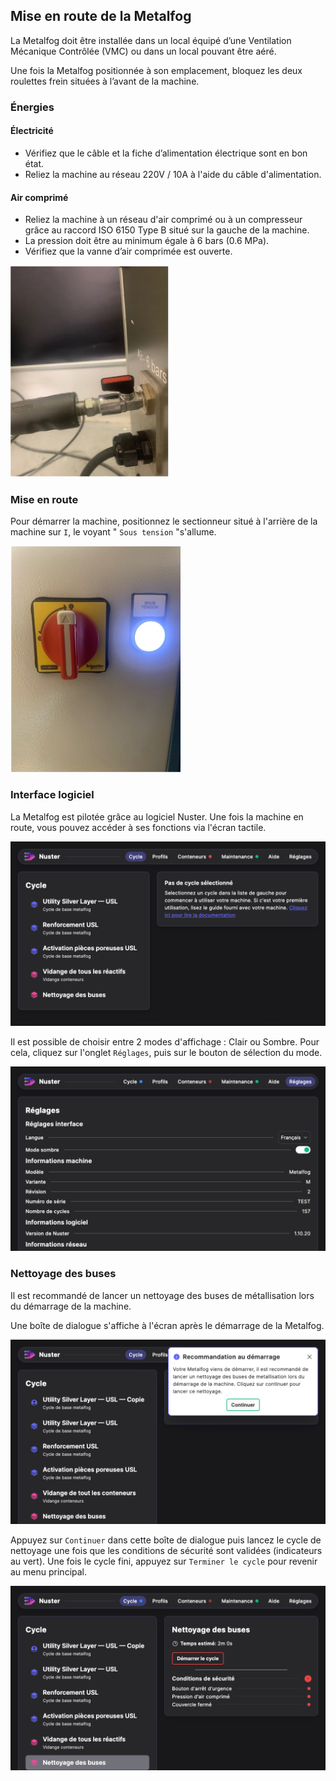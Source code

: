 ## Mise en route de la Metalfog

La Metalfog doit être installée dans un local équipé d’une Ventilation Mécanique Contrôlée (VMC) ou dans un local pouvant être aéré.

Une fois la Metalfog positionnée à son emplacement, bloquez les deux roulettes frein situées à l’avant de la machine.

### Énergies
#### Électricité

- Vérifiez que le câble et la fiche d’alimentation électrique sont en bon état.
- Reliez la machine au réseau 220V / 10A à l'aide du câble d'alimentation.

#### Air comprimé

- Reliez la machine à un réseau d'air comprimé ou à un compresseur grâce au raccord ISO 6150 Type B situé sur la gauche de la machine.
- La pression doit être au minimum égale à 6 bars (0.6 MPa).
- Vérifiez que la vanne d’air comprimée est ouverte.

![Vanne d'air comprimé](pneumatique.png)

### Mise en route

Pour démarrer la machine, positionnez le sectionneur situé à l'arrière de la machine sur `I`, le voyant " `Sous tension` "s'allume.

![Sectionneur](sectionneur.png)

### Interface logiciel

La Metalfog est pilotée grâce au logiciel Nuster.
Une fois la machine en route, vous pouvez accéder à ses fonctions via l'écran tactile.

![Menu Home](home.png)

Il est possible de choisir entre 2 modes d'affichage : Clair ou Sombre. Pour cela, cliquez sur l'onglet `Réglages`, puis sur le bouton de sélection du mode.

![Menu Réglages](reglages.png)

### Nettoyage des buses

Il est recommandé de lancer un nettoyage des buses de métallisation lors du démarrage de la machine.

Une boîte de dialogue s'affiche à l'écran après le démarrage de la Metalfog.

![Boîte de dialogue de recommandation](reco_nettoyage_buses.png)

Appuyez sur `Continuer` dans cette boîte de dialogue puis lancez le cycle de nettoyage une fois que les conditions de sécurité sont validées (indicateurs au vert). Une fois le cycle fini, appuyez sur `Terminer le cycle` pour revenir au menu principal.

![Menu Nettoyage des buses](menu_nettoyage_buses.png)
